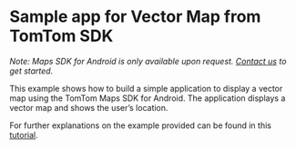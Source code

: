 # Sample app for Vector Map from TomTom SDK

*Note: Maps SDK for Android is only available upon request. [Contact us](https://developer.tomtom.com/tomtom-sdk-for-android/request-access "Contact us") to get started.*

This example shows how to build a simple application to display a vector map using the TomTom Maps SDK for Android.
The application displays a vector map and shows the user’s location. 

For further explanations on the example provided can be found in this [tutorial](https://developer.tomtom.com/android/navigation/documentation/use-cases/build-a-navigation-app).
